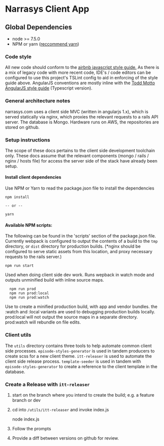 
# Narrasys Client App

## Global Dependencies

- node >= 7.5.0
- NPM or yarn ([reccommend yarn](https://yarnpkg.com/en/docs/install#alternatives-tab))

### Code style

All new code should conform to the [airbnb javascript style guide.](https://github.com/airbnb/javascript)
As there is a mix of legacy code with more recent code, IDE's / code editors can be configured to use this project's
TSLint config to aid in enforcing of the style guide above.
AngularJS conventions are mostly inline with the [Todd Motto AngularJS style guide](https://github.com/toddmotto/angularjs-styleguide/tree/master/typescript) (Typescript version).

### General architecture notes

narrasys.com uses a client side MVC (written in angularjs 1.x), which is served statically via nginx, which proxies
the relevant requests to a rails API server. The database is Mongo. Hardware runs on AWS, the repositories are stored on github.


### Setup instructions

The scope of these docs pertains to the client side development toolchain only.
These docs assume that the relevant components (mongo / rails / nginx / hosts file) for 
access the server side of the stack have already been setup.

#### Install client dependencies

Use NPM or Yarn to read the package.json file to install the dependencies

    npm install
    
    -- or --
    
    yarn
    
#### Available NPM scripts:

The following can be found in the 'scripts' section of the package.json file.
Currently webpack is configured to output the contents of a build to the <code>tmp</code>
directory, or <code>dist</code> directory for production builds. (*nginx should be configured to serve static assets from this location, and proxy 
necessary requests to the rails server.)
    
    npm run start

Used when doing client side dev work. Runs wepback in watch mode and outputs unminified build with inline source maps.
 
      npm run prod
      npm run prod:local
      npm run prod:watch
      
      
Use to create a minified production build, with app and vendor bundles. the :watch and :local
variants are used to debugging production builds locally. prod:local will not output the
source maps in a separate directory. prod:watch will rebundle on file edits.
 
### Client utils
 
 The <code>utils</code> directory contains three tools to help automate common
 client side processes. <code>episode-styles-generator</code> is used in tandem
 producers to create scss for a new client theme. <code>itt-releaser</code> is used
 to automate the client side release process. <code>template-seeder</code> is used
 in tandem with <code>episode-styles-generator</code> to create a reference to the 
 client template in the database. 
    
    
### Create a Release with <code>itt-releaser</code>

1. start on the branch where you intend to create the build; e.g. a feature branch or dev
2. cd into <code>/utils/itt-releaser</code> and invoke index.js


    node index.js

    

3. Follow the prompts 
4. Provide a diff between versions on github for review.

